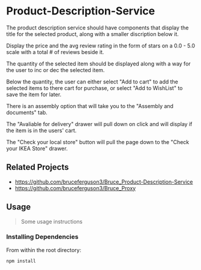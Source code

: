 # Product-Description-Service

The product description service should have components that display the title for the selected 
product, along with a smaller discription below it. 

Display the price and the avg review rating in the form of stars on a 0.0 - 5.0 scale 
with a total # of reviews beside it.

The quantity of the selected item should be displayed along with a way for the user to inc or dec
the selected item. 

Below the quantity, the user can either select "Add to cart" to add the selected items
to there cart for purchase, or select "Add to WishList" to save the item for later. 

There is an assembly option that will take you to the "Assembly and documents" tab. 

The "Avaliable for delivery" drawer will pull down on click and 
will display if the item is in the users' cart. 

The "Check your local store" button will pull the page down to the 
"Check your IKEA Store" drawer.

## Related Projects

  - https://github.com/bruceferguson3/Bruce_Product-Description-Service
  - https://github.com/bruceferguson3/Bruce_Proxy

## Usage

> Some usage instructions

### Installing Dependencies

From within the root directory:

```
npm install
```

